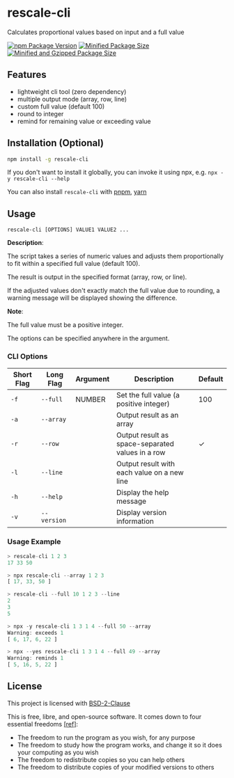 # rescale-cli

Calculates proportional values based on input and a full value

[![npm Package Version](https://img.shields.io/npm/v/rescale-cli)](https://www.npmjs.com/package/rescale-cli)
[![Minified Package Size](https://img.shields.io/bundlephobia/min/rescale-cli)](https://bundlephobia.com/package/rescale-cli)
[![Minified and Gzipped Package Size](https://img.shields.io/bundlephobia/minzip/rescale-cli)](https://bundlephobia.com/package/rescale-cli)

## Features

- lightweight cli tool (zero dependency)
- multiple output mode (array, row, line)
- custom full value (default 100)
- round to integer
- remind for remaining value or exceeding value

## Installation (Optional)

```bash
npm install -g rescale-cli
```

If you don't want to install it globally, you can invoke it using npx, e.g. `npx -y rescale-cli --help`

You can also install `rescale-cli` with [pnpm](https://pnpm.io/), [yarn](https://yarnpkg.com/)

## Usage

```
rescale-cli [OPTIONS] VALUE1 VALUE2 ...
```

**Description**:

The script takes a series of numeric values and adjusts them proportionally
to fit within a specified full value (default 100).

The result is output in the specified format (array, row, or line).

If the adjusted values don't exactly match the full value due to rounding,
a warning message will be displayed showing the difference.

**Note**:

The full value must be a positive integer.

The options can be specified anywhere in the argument.

### CLI Options

| Short Flag | Long Flag   | Argument | Description                                      | Default |
| ---------- | ----------- | -------- | ------------------------------------------------ | ------- |
| `-f`       | `--full`    | NUMBER   | Set the full value (a positive integer)          | 100     |
| `-a`       | `--array`   |          | Output result as an array                        |         |
| `-r`       | `--row`     |          | Output result as space-separated values in a row | ✓       |
| `-l`       | `--line`    |          | Output result with each value on a new line      |         |
| `-h`       | `--help`    |          | Display the help message                         |         |
| `-v`       | `--version` |          | Display version information                      |         |

### Usage Example

```javascript
> rescale-cli 1 2 3
17 33 50

> npx rescale-cli --array 1 2 3
[ 17, 33, 50 ]

> rescale-cli --full 10 1 2 3 --line
2
3
5

> npx -y rescale-cli 1 3 1 4 --full 50 --array
Warning: exceeds 1
[ 6, 17, 6, 22 ]

> npx --yes rescale-cli 1 3 1 4 --full 49 --array
Warning: reminds 1
[ 5, 16, 5, 22 ]
```

## License

This project is licensed with [BSD-2-Clause](./LICENSE)

This is free, libre, and open-source software. It comes down to four essential freedoms [[ref]](https://seirdy.one/2021/01/27/whatsapp-and-the-domestication-of-users.html#fnref:2):

- The freedom to run the program as you wish, for any purpose
- The freedom to study how the program works, and change it so it does your computing as you wish
- The freedom to redistribute copies so you can help others
- The freedom to distribute copies of your modified versions to others
